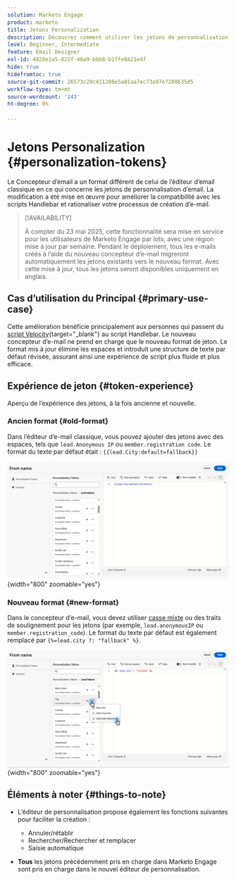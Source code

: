 ```yaml
---
solution: Marketo Engage
product: marketo
title: Jetons Personalization
description: Découvrez comment utiliser les jetons de personnalisation dans le nouveau Designer d’e-mail de Marketo Engage.
level: Beginner, Intermediate
feature: Email Designer
exl-id: 4828e1a5-822f-48a9-bbb8-b1ffe8421e4f
hide: true
hidefromtoc: true
source-git-commit: 26573c20c411208e5a01aa7ec73a97e7208b35d5
workflow-type: tm+mt
source-wordcount: '243'
ht-degree: 0%

---
```


# Jetons Personalization {#personalization-tokens}

Le Concepteur d’email a un format différent de celui de l’éditeur d’email classique en ce qui concerne les jetons de personnalisation d’email. La modification a été mise en œuvre pour améliorer la compatibilité avec les scripts Handlebar et rationaliser votre processus de création d’e-mail.

>[!AVAILABILITY]
>
>À compter du 23 mai 2025, cette fonctionnalité sera mise en service pour les utilisateurs de Marketo Engage par lots, avec une région mise à jour par semaine. Pendant le déploiement, tous les e-mails créés à l’aide du nouveau concepteur d’e-mail migreront automatiquement les jetons existants vers le nouveau format. Avec cette mise à jour, tous les jetons seront disponibles uniquement en anglais.

## Cas d’utilisation du Principal {#primary-use-case}

Cette amélioration bénéficie principalement aux personnes qui passent du [script Velocity](https://experienceleague.adobe.com/fr/docs/marketo-developer/marketo/email-scripting){target="_blank"} au script Handlebar. Le nouveau concepteur d’e-mail ne prend en charge que le nouveau format de jeton. Le format mis à jour élimine les espaces et introduit une structure de texte par défaut révisée, assurant ainsi une expérience de script plus fluide et plus efficace.

## Expérience de jeton {#token-experience}

Aperçu de l’expérience des jetons, à la fois ancienne et nouvelle.

### Ancien format {#old-format}

Dans l’éditeur d’e-mail classique, vous pouvez ajouter des jetons avec des espaces, tels que `lead.Anonymous IP` ou `member.registration code`. Le format du texte par défaut était : `{{lead.City:default=fallback}}`

![](assets/personalization-tokens-1.png){width="800" zoomable="yes"}

### Nouveau format {#new-format}

Dans le concepteur d’e-mail, vous devez utiliser [casse mixte](https://developer.mozilla.org/en-US/docs/Glossary/Camel_case) ou des traits de soulignement pour les jetons (par exemple, `lead.anonymousIP` ou `member.registration_code`). Le format du texte par défaut est également remplacé par `{%=lead.city ?: "fallback" %}`.

![](assets/personalization-tokens-2.png){width="800" zoomable="yes"}

## Éléments à noter {#things-to-note}

* L’éditeur de personnalisation propose également les fonctions suivantes pour faciliter la création :

   * Annuler/rétablir
   * Rechercher/Rechercher et remplacer
   * Saisie automatique

* **Tous** les jetons précédemment pris en charge dans Marketo Engage sont pris en charge dans le nouvel éditeur de personnalisation.
